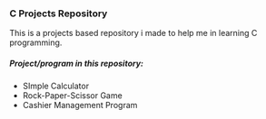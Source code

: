 ### **C Projects Repository** ###

This is a projects based repository i made to help me in learning C programming.


##### Project/program in this repository: #####
- SImple Calculator
- Rock-Paper-Scissor Game
- Cashier Management Program
